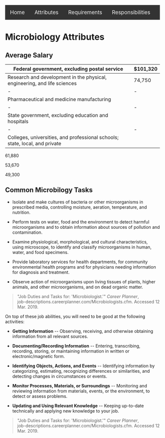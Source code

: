 <div style="background-color: #333;overflow:hidden;" class="topnav">  
<a style="float:left;color:#f2f2f2;text-align:center;text-decoration:none;font-size:17px;padding: 14px 16px;" class="active" href="index.html">Home</a>  
<a style="float:left;color:#f2f2f2;text-align:center;text-decoration:none;font-size:17px;padding: 14px 16px;" href="attributes.html">Attributes</a>
<a style="float:left;color:#f2f2f2;text-align:center;text-decoration:none;font-size:17px;padding: 14px 16px;" href="requirements.html">Requirements</a>
<a style="float:left;color:#f2f2f2;text-align:center;text-decoration:none;font-size:17px;padding: 14px 16px;" href="responsibilities.html">Responsibilities</a>  
</div>

# Microbiology Attributes
## Average Salary
| Federal government, excluding postal service | $101,320 |
|-|-|
| Research and development in the physical, engineering, and life sciences | 74,750 |
|-|-|
| Pharmaceutical and medicine manufacturing |  |
|-|-|
| State government, excluding education and hospitals |  |
|-|-|
| Colleges, universities, and professional schools; state, local, and private |  |










61,880



53,670



49,300
## Common Microbilogy Tasks
- Isolate and make cultures of bacteria or other microorganisms in prescribed media, controlling moisture, aeration, temperature, and nutrition.  
  
- Perform tests on water, food and the environment to detect harmful microorganisms and to obtain information about sources of pollution and contamination.  
  
- Examine physiological, morphological, and cultural characteristics, using microscope, to identify and classify microorganisms in human, water, and food specimens.  
  
- Provide laboratory services for health departments, for community environmental health programs and for physicians needing information for diagnosis and treatment.  
  
- Observe action of microorganisms upon living tissues of plants, higher animals, and other microorganisms, and on dead organic matter.
>"Job Duties and Tasks for: 'Microbiologist.'" _Career Planner_,  
job-descriptions.careerplanner.com/Microbiologists.cfm. Accessed 12 Mar.  2019.

On top of these job abilities, you will need to be good at the following activities:

- **Getting Information** -- Observing, receiving, and otherwise obtaining information from all relevant sources.  
  
  

- **Documenting/Recording Information** -- Entering, transcribing, recording, storing, or maintaining information in written or electronic/magnetic form.  
  
  
- **Identifying Objects, Actions, and Events** -- Identifying information by categorizing, estimating, recognizing differences or similarities, and detecting changes in circumstances or events.  
  
  
- **Monitor Processes, Materials, or Surroundings** -- Monitoring and reviewing information from materials, events, or the environment, to detect or assess problems.  
  
  
- **Updating and Using Relevant Knowledge** -- Keeping up-to-date technically and applying new knowledge to your job.
>"Job Duties and Tasks for: 'Microbiologist.'" _Career Planner_,  
job-descriptions.careerplanner.com/Microbiologists.cfm. Accessed 12 Mar.  2019.
<!--stackedit_data:
eyJoaXN0b3J5IjpbNTYyOTc3MTA3LDE5MDk2MDg1MTNdfQ==
-->